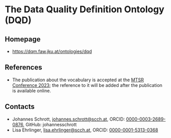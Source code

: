# The Data Quality Definition Ontology (DQD)

## Homepage

* <https://dqm.faw.jku.at/ontologies/dqd>

## References

* The publication about the vocabulary is accepted at the [MTSR Conference 2023](http://www.mtsr-conf.org/); the reference to it will be added after the publication is available online.

## Contacts

* Johannes Schrott, [johannes.schrott@scch.at](mailto:johannes.schrott@scch.at), ORCID: [0000-0003-2689-0876](https://orcid.org/0000-0003-2689-0876), GitHub: johannesschrott
* Lisa Ehrlinger, [lisa.ehrlinger@scch.at](mailto:lisa.ehrlinger@scch.at), ORCID: [0000-0001-5313-0368](https://orcid.org/0000-0001-5313-0368)
